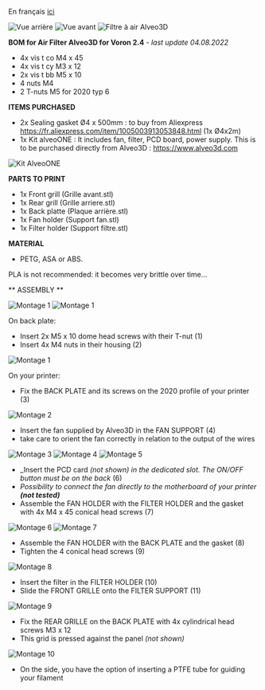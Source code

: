 En français [ici](https://github.com/Itzo1978/Voron-Mods/blob/master/Air%20Filter%20Alveo3D%20for%20Voron%202.4/README.md)

![Vue arrière](https://github.com/Itzo1978/Voron-2.4/blob/main/VoronMods/Air%20Filter%20Alveo3D%20for%20Voron%202.4/Images/Image12.png)
![Vue avant](https://github.com/Itzo1978/Voron-2.4/blob/main/VoronMods/Air%20Filter%20Alveo3D%20for%20Voron%202.4/Images/Image13.png)
![Filtre à air Alveo3D](https://github.com/Itzo1978/Voron-2.4/blob/main/VoronMods/Air%20Filter%20Alveo3D%20for%20Voron%202.4/Images/Air%20Filter%20Alveo3D%20for%20Voron%202.4.png)

**BOM for Air Filter Alveo3D for Voron 2.4** - _last update 04.08.2022_
- 4x vis t co M4 x 45
- 4x vis t cy M3 x 12
- 2x vis t bb M5 x 10
- 4 nuts M4
- 2 T-nuts M5 for 2020 typ 6


**ITEMS PURCHASED**
- 2x Sealing gasket Ø4 x 500mm : to buy from Aliexpress https://fr.aliexpress.com/item/1005003913053848.html (1x Ø4x2m)
- 1x Kit alveoONE : It includes fan, filter, PCD board, power supply. This is to be purchased directly from Alveo3D : https://www.alveo3d.com

 ![Kit AlveoONE](https://www.alveo3d.com/wp-content/uploads/2020/01/vignette-produit-non-imprimable-PF-white2425.webp)


**PARTS TO PRINT**
- 1x Front grill (Grille avant.stl)
- 1x Rear grill (Grille arriere.stl)
- 1x Back platte (Plaque arrière.stl)
- 1x Fan holder (Support fan.stl)
- 1x Filter holder (Support filtre.stl)

  
**MATERIAL** 
- PETG, ASA or ABS. 

PLA is not recommended: it becomes very brittle over time... 


** ASSEMBLY **

![Montage 1](https://github.com/Itzo1978/Voron-2.4/blob/main/VoronMods/Air%20Filter%20Alveo3D%20for%20Voron%202.4/Images/Image1.png)
![Montage 1](https://github.com/Itzo1978/Voron-2.4/blob/main/VoronMods/Air%20Filter%20Alveo3D%20for%20Voron%202.4/Images/Image2.png)

On back plate:
- Insert 2x M5 x 10 dome head screws with their T-nut (1)
- Insert 4x M4 nuts in their housing (2)


![Montage 1](https://github.com/Itzo1978/Voron-2.4/blob/main/VoronMods/Air%20Filter%20Alveo3D%20for%20Voron%202.4/Images/Image3.png)

On your printer:
- Fix the BACK PLATE and its screws on the 2020 profile of your printer (3)


![Montage 2](https://github.com/Itzo1978/Voron-2.4/blob/main/VoronMods/Air%20Filter%20Alveo3D%20for%20Voron%202.4/Images/Image4.png)

- Insert the fan supplied by Alveo3D in the FAN SUPPORT (4)
- take care to orient the fan correctly in relation to the output of the wires

![Montage 3](https://github.com/Itzo1978/Voron-2.4/blob/main/VoronMods/Air%20Filter%20Alveo3D%20for%20Voron%202.4/Images/Image5.png)
![Montage 4](https://github.com/Itzo1978/Voron-2.4/blob/main/VoronMods/Air%20Filter%20Alveo3D%20for%20Voron%202.4/Images/Image6.png)
![Montage 5](https://github.com/Itzo1978/Voron-2.4/blob/main/VoronMods/Air%20Filter%20Alveo3D%20for%20Voron%202.4/Images/Image7.png)

- _Insert the PCD card _(not shown) in the dedicated slot. The ON/OFF button must be on the back_ (6)
- _Possibility to connect the fan directly to the motherboard of your printer **(not tested)**_
- Assemble the FAN HOLDER with the FILTER HOLDER and the gasket with 4x M4 x 45 conical head screws (7)

![Montage 6](https://github.com/Itzo1978/Voron-2.4/blob/main/VoronMods/Air%20Filter%20Alveo3D%20for%20Voron%202.4/Images/Image8.png)
![Montage 7](https://github.com/Itzo1978/Voron-2.4/blob/main/VoronMods/Air%20Filter%20Alveo3D%20for%20Voron%202.4/Images/Image9.png)

- Assemble the FAN HOLDER with the BACK PLATE and the gasket (8)
- Tighten the 4 conical head screws (9)

![Montage 8](https://github.com/Itzo1978/Voron-2.4/blob/main/VoronMods/Air%20Filter%20Alveo3D%20for%20Voron%202.4/Images/Image10.png)

- Insert the filter in the FILTER HOLDER (10)
- Slide the FRONT GRILLE onto the FILTER SUPPORT (11)

![Montage 9](https://github.com/Itzo1978/Voron-2.4/blob/main/VoronMods/Air%20Filter%20Alveo3D%20for%20Voron%202.4/Images/Image11.png)

- Fix the REAR GRILLE on the BACK PLATE with 4x cylindrical head screws M3 x 12
- This grid is pressed against the panel _(not shown)_

![Montage 10](https://github.com/Itzo1978/Voron-2.4/blob/main/VoronMods/Air%20Filter%20Alveo3D%20for%20Voron%202.4/Images/Image14.png)

- On the side, you have the option of inserting a PTFE tube for guiding your filament
